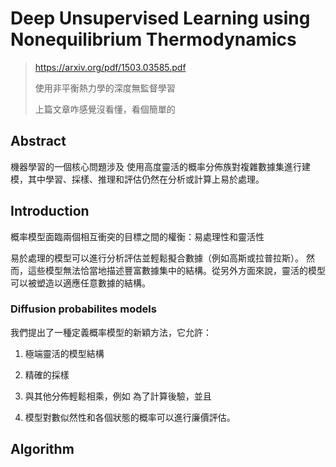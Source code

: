  # Deep Unsupervised Learning using Nonequilibrium Thermodynamics

> https://arxiv.org/pdf/1503.03585.pdf
>
> 使用非平衡熱力學的深度無監督學習
>
> 上篇文章咋感覺沒看懂，看個簡單的



## Abstract



機器學習的一個核心問題涉及
使用高度靈活的概率分佈族對複雜數據集進行建模，其中學習、採樣、推理和評估仍然在分析或計算上易於處理。



## Introduction

概率模型面臨兩個相互衝突的目標之間的權衡：易處理性和靈活性


易於處理的模型可以進行分析評估並輕鬆擬合數據（例如高斯或拉普拉斯）。 然而，這些模型無法恰當地描述豐富數據集中的結構。從另外方面來說，靈活的模型可以被塑造以適應任意數據的結構。



### Diffusion probabilites models

我們提出了一種定義概率模型的新穎方法，它允許：
1. 極端靈活的模型結構

2. 精確的採樣

3. 與其他分佈輕鬆相乘，例如 為了計算後驗，並且

4. 模型對數似然性和各個狀態的概率可以進行廉價評估。

   

   





## Algorithm




